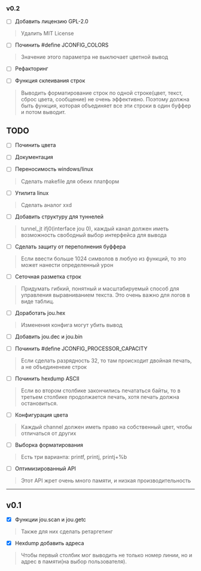 <h3> v0.2 </h3>

- [ ] Добавить лицензию GPL-2.0
> Удалить MIT License

- [ ] Починить #define JCONFIG_COLORS
> Значение этого параметра не выключает цветной вывод

- [ ] Рефакторинг

- [ ] Функция склеивания строк
> Выводить форматирование строк по одной строке(цвет, текст, сброс цвета, сообщение) не очень эффективно. Поэтому должна быть функция, которая объединяет все эти строки в один буффер и потом выводит.

<h2> TODO </h2>

- [ ] Починить цвета

- [ ] Документация

- [ ] Переносимость windows/linux
> Сделать makefile для обеих платформ

- [ ] Утилита linux
> Сделать аналог xxd

- [ ] Добавить структуру для туннелей
> tunnel_jt ifj0(interface jou 0), каждый канал должен иметь возможность свободный выбор интерфейса для вывода

- [ ] Сделать защиту от переполнения буффера
> Если ввести больше 1024 символов в любую из функций, то это может нанести определенный урон

- [ ] Сеточная разметка строк
> Придумать гибкий, понятный и масштабируемый способ для управления выравниванием текста. Это очень важно для логов в виде таблиц.

- [ ] Доработать jou.hex
> Изменения конфига могут убить вывод

- [ ] Добавить jou.dec и jou.bin

- [ ] Починить #define JCONFIG_PROCESSOR_CAPACITY
> Если сделать разрядность 32, то там происходит двойная печать, а не объединенеие строк

- [ ] Починить hexdump ASCII
> Если во втором столбике закончились печататься байты, то в третьем столбике продолжается печать, хотя печать должна остановиться.

- [ ] Конфигурация цвета
> Каждый channel должен иметь право на собственный цвет, чтобы отличаться от других

- [ ] Выборка форматирования
> Есть три варианта: printf, printj, printj+%b

- [ ] Оптимизированный API
> Этот API жрет очень много памяти, и низкая производительность

<hr>

<h2> v0.1 </h2>

- [x] Функции jou.scan и jou.getc
> Также для них сделать ретаргетинг

- [x] Hexdump добавить адреса
> Чтобы первый столбик мог выводить не только номер линии, но и адрес в памяти(на выбор пользователя).